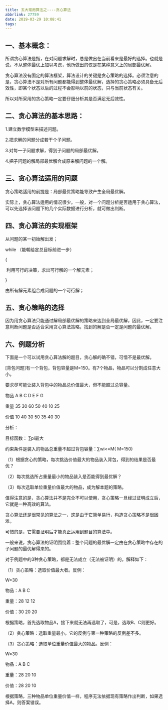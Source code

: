 ```yaml
---
title: 五大常用算法之----贪心算法
abbrlink: 27759
date: 2019-03-29 10:08:41
tags:
---
```






## 一、基本概念：

 

   所谓贪心算法是指，在对问题求解时，总是做出在当前看来是最好的选择。也就是说，不从整体最优上加以考虑，他所做出的仅是在某种意义上的局部最优解。

   贪心算法没有固定的算法框架，算法设计的关键是贪心策略的选择。必须注意的是，贪心算法不是对所有问题都能得到整体最优解，选择的贪心策略必须具备无后效性，即某个状态以后的过程不会影响以前的状态，只与当前状态有关。

  所以对所采用的贪心策略一定要仔细分析其是否满足无后效性。

<!--more-->

## 二、贪心算法的基本思路：

  1.建立数学模型来描述问题。

  2.把求解的问题分成若干个子问题。

  3.对每一子问题求解，得到子问题的局部最优解。

  4.把子问题的解局部最优解合成原来解问题的一个解。



## 三、贪心算法适用的问题

贪心策略适用的前提是：局部最优策略能导致产生全局最优解。

实际上，贪心算法适用的情况很少。一般，对一个问题分析是否适用于贪心算法，可以先选择该问题下的几个实际数据进行分析，就可做出判断。

 

## 四、贪心算法的实现框架

  从问题的某一初始解出发；

  while （能朝给定总目标前进一步）

  { 

​     利用可行的决策，求出可行解的一个解元素；

  }

  由所有解元素组合成问题的一个可行解；

 

## 五、贪心策略的选择

   因为用贪心算法只能通过解局部最优解的策略来达到全局最优解，因此，一定要注意判断问题是否适合采用贪心算法策略，找到的解是否一定是问题的最优解。

 

## 六、例题分析

  下面是一个可以试用贪心算法解的题目，贪心解的确不错，可惜不是最优解。

  [背包问题]有一个背包，背包容量是M=150。有7个物品，物品可以分割成任意大小。

  要求尽可能让装入背包中的物品总价值最大，但不能超过总容量。

  物品 A B C D E F G

  重量 35 30 60 50 40 10 25

  价值 10 40 30 50 35 40 30

  分析：

  目标函数： ∑pi最大

  约束条件是装入的物品总重量不超过背包容量：∑wi<=M( M=150)

  （1）根据贪心的策略，每次挑选价值最大的物品装入背包，得到的结果是否最优？

  （2）每次挑选所占重量最小的物品装入是否能得到最优解？

  （3）每次选取单位重量价值最大的物品，成为解本题的策略。

  值得注意的是，贪心算法并不是完全不可以使用，贪心策略一旦经过证明成立后，它就是一种高效的算法。

  贪心算法还是很常见的算法之一，这是由于它简单易行，构造贪心策略不是很困难。

  可惜的是，它需要证明后才能真正运用到题目的算法中。

  一般来说，贪心算法的证明围绕着：整个问题的最优解一定由在贪心策略中存在的子问题的最优解得来的。

  对于例题中的3种贪心策略，都是无法成立（无法被证明）的，解释如下：

  （1）贪心策略：选取价值最大者。反例：

  W=30

  物品：A B C

  重量：28 12 12

  价值：30 20 20

  根据策略，首先选取物品A，接下来就无法再选取了，可是，选取B、C则更好。

  （2）贪心策略：选取重量最小。它的反例与第一种策略的反例差不多。

  （3）贪心策略：选取单位重量价值最大的物品。反例：

  W=30

  物品：A B C

  重量：28 20 10

  价值：28 20 10

  根据策略，三种物品单位重量价值一样，程序无法依据现有策略作出判断，如果选择A，则答案错误。